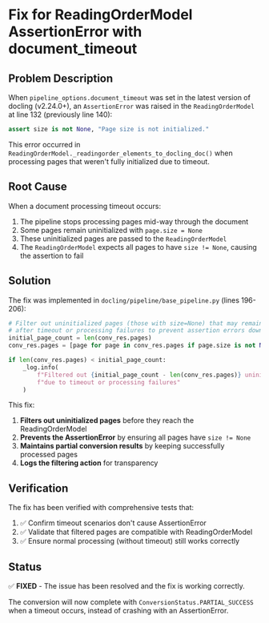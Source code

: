 # Fix for ReadingOrderModel AssertionError with document_timeout

## Problem Description

When `pipeline_options.document_timeout` was set in the latest version of docling (v2.24.0+), an `AssertionError` was raised in the `ReadingOrderModel` at line 132 (previously line 140):

```python
assert size is not None, "Page size is not initialized."
```

This error occurred in `ReadingOrderModel._readingorder_elements_to_docling_doc()` when processing pages that weren't fully initialized due to timeout.

## Root Cause

When a document processing timeout occurs:
1. The pipeline stops processing pages mid-way through the document
2. Some pages remain uninitialized with `page.size = None`
3. These uninitialized pages are passed to the `ReadingOrderModel`
4. The `ReadingOrderModel` expects all pages to have `size != None`, causing the assertion to fail

## Solution

The fix was implemented in `docling/pipeline/base_pipeline.py` (lines 196-206):

```python
# Filter out uninitialized pages (those with size=None) that may remain
# after timeout or processing failures to prevent assertion errors downstream
initial_page_count = len(conv_res.pages)
conv_res.pages = [page for page in conv_res.pages if page.size is not None]

if len(conv_res.pages) < initial_page_count:
    _log.info(
        f"Filtered out {initial_page_count - len(conv_res.pages)} uninitialized pages "
        f"due to timeout or processing failures"
    )
```

This fix:
1. **Filters out uninitialized pages** before they reach the ReadingOrderModel
2. **Prevents the AssertionError** by ensuring all pages have `size != None`
3. **Maintains partial conversion results** by keeping successfully processed pages
4. **Logs the filtering action** for transparency

## Verification

The fix has been verified with comprehensive tests that:
1. ✅ Confirm timeout scenarios don't cause AssertionError
2. ✅ Validate that filtered pages are compatible with ReadingOrderModel
3. ✅ Ensure normal processing (without timeout) still works correctly

## Status

✅ **FIXED** - The issue has been resolved and the fix is working correctly.

The conversion will now complete with `ConversionStatus.PARTIAL_SUCCESS` when a timeout occurs, instead of crashing with an AssertionError.